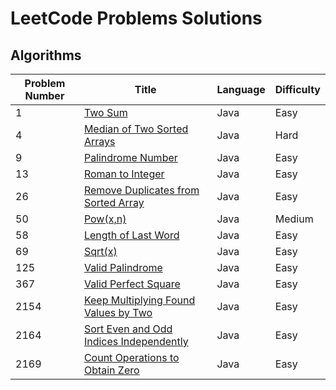 # LeetCode Problems Solutions


## Algorithms
                                                                                                                                                                                                   

| Problem Number | Title | Language | Difficulty |
| ------------- | ------------- | ------------- | ------------- | 
| 1  | [Two Sum](https://leetcode.com/problems/two-sum/)  | Java  | Easy  |
| 4  | [Median of Two Sorted Arrays](https://leetcode.com/problems/median-of-two-sorted-arrays/)  | Java  | Hard  |
| 9  | [Palindrome Number](https://leetcode.com/problems/palindrome-number/)  | Java  | Easy  |
| 13  | [Roman to Integer](https://leetcode.com/problems/roman-to-integer/)  | Java  | Easy  |
| 26  | [Remove Duplicates from Sorted Array](https://leetcode.com/problems/remove-duplicates-from-sorted-array/)  | Java  | Easy  |
| 50  | [Pow(x,n)](https://leetcode.com/problems/powx-n/)  | Java  | Medium  |
| 58  | [Length of Last Word](https://leetcode.com/problems/length-of-last-word/)  | Java  | Easy  |
| 69  | [Sqrt(x)](https://leetcode.com/problems/sqrtx/)  | Java  | Easy  |
| 125  | [Valid Palindrome](https://leetcode.com/problems/valid-palindrome/)  | Java  | Easy  |
| 367  | [Valid Perfect Square](https://leetcode.com/problems/valid-perfect-square/)  | Java  | Easy  |
| 2154  | [Keep Multiplying Found Values by Two](https://leetcode.com/problems/keep-multiplying-found-values-by-two/)  | Java  | Easy  |
| 2164  | [Sort Even and Odd Indices Independently](https://leetcode.com/problems/sort-even-and-odd-indices-independently/)  | Java  | Easy  |
| 2169  | [Count Operations to Obtain Zero](https://leetcode.com/problems/count-operations-to-obtain-zero/)  | Java  | Easy  |






